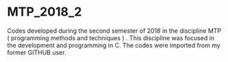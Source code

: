 # MTP_2018_2
Codes developed during the second semester of 2018 in the discipline MTP ( programming methods and techniques ) . This discipline was focused in the development and programming in C.
The codes were imported from my former GITHUB user.
